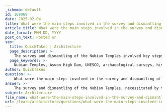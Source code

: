 ```yaml
---
_schema: default
id: 169069
date: 2025-02-04
title: What were the main steps involved in the survey and dismantling of the Nubian Temples?
article_title: What were the main steps involved in the survey and dismantling of the Nubian Temples?
date_format: MMM DD, YYYY
post_on_text: Posted on
seo:
  title: QuickTakes | Architecture
  page_description: >-
    The survey and dismantling of the Nubian Temples involved key steps including international cooperation, surveying, funding, careful dismantling, relocation, and addressing the impact on local populations, reflecting on the complexities of cultural heritage management.
  page_keywords: >-
    Nubian Temples, Aswan High Dam, UNESCO, archaeological surveys, historical context, international cooperation, cultural heritage, monument preservation, dismantling process, temple relocation, local populations, cultural politics, architectural history, ethical implications
author: QuickTakes
question: >-
    What were the main steps involved in the survey and dismantling of the Nubian Temples?
answer: >-
    The survey and dismantling of the Nubian Temples, necessitated by the construction of the Aswan High Dam and the subsequent creation of Lake Nasser, involved several key steps that were part of an international campaign led by UNESCO. Here are the main steps involved in this process:\n\n1. **Historical Context and Initiation**: The campaign was initiated in response to the imminent flooding of the Nubian region due to the Aswan High Dam. The project aimed to create Lake Nasser, which threatened to submerge numerous ancient temples and monuments.\n\n2. **International Cooperation**: The campaign involved collaboration among over fifty nations, highlighting the global significance of the cultural heritage at risk. This cooperation was crucial for mobilizing resources and expertise necessary for the project.\n\n3. **Funding and Budgeting**: The campaign had a substantial budget of approximately forty million dollars, which was sourced from various international contributions. This financial backing was essential for the extensive work required to survey and relocate the temples.\n\n4. **Archaeological Surveys**: Systematic investigations were conducted to assess the historical and cultural significance of the temples prior to their relocation. These surveys helped in documenting the temples' architectural features and historical context.\n\n5. **Dismantling Process**: The actual dismantling of the temples involved careful deconstruction to preserve their structural integrity. This process required skilled labor and expertise in archaeological preservation techniques to ensure that the temples could be reassembled accurately at their new locations.\n\n6. **Relocation of Temples**: The physical relocation of the temples to new sites was a complex task that raised questions about authenticity and cultural integrity. The temples were reassembled in locations that were deemed safe from flooding, ensuring their preservation for future generations.\n\n7. **Impact on Local Populations**: The campaign also involved the forced relocation of approximately 120,000 Nubian residents, leading to significant cultural and social upheaval. This aspect of the project highlighted the ethical implications of cultural exchange and the impact on Nubian communities.\n\n8. **Legacy and Reflection**: The campaign's legacy continues to influence contemporary cultural politics, as it raises ongoing discussions about the ethics of cultural preservation, the mobility of cultural artifacts, and the political dimensions of architectural conservation.\n\nThese steps reflect a comprehensive approach to cultural heritage management, balancing the need for preservation with the socio-political realities of the time. The Nubian Temples' relocation remains a significant case study in the field of architectural history and cultural restitution.
subject: Architecture
file_name: what-were-the-main-steps-involved-in-the-survey-and-dismantling-of-the-nubian-temples.md
url: /learn/architecture/questions/what-were-the-main-steps-involved-in-the-survey-and-dismantling-of-the-nubian-temples
---
```


&nbsp;